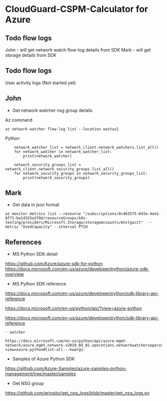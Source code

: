 # CloudGuard-CSPM-Calculator for Azure

## Todo flow logs

John - will get network watch flow-log details from SDK
Mark - will get storage details from SDK

## Todo flow logs

User activity logs (Not started yet)

## John
- Get network watcher nsg group details

Az command 
```
az network watcher flow-log list --location westus2
```

Python
```
    network_watcher_list = network_client.network_watchers.list_all()
    for network_watcher in network_watcher_list:
        print(network_watcher)

    network_security_groups_list = network_client.network_security_groups.list_all()
    for network_security_groups in network_security_groups_list:
        print(network_security_groups)
```

## Mark
- Get data in json format
```
az monitor metrics list --resource "/subscriptions/0c463575-043a-4ee1-8f71-ba14325e2f0d/resourceGroups/k8s-testing/providers/Microsoft.Storage/storageAccounts/mnstgacct"  --metric "UsedCapacity" --interval PT1H
```

## References

- MS Python SDK detail

https://github.com/Azure/azure-sdk-for-python
https://docs.microsoft.com/en-us/azure/developer/python/azure-sdk-overview

- MS Python SDK reference

https://docs.microsoft.com/en-us/azure/developer/python/sdk-library-api-reference

https://docs.microsoft.com/en-us/python/api/?view=azure-python

https://docs.microsoft.com/en-us/azure/developer/python/sdk-library-api-reference


    - watcher 
    
    https://docs.microsoft.com/en-us/python/api/azure-mgmt-network/azure.mgmt.network.v2019_04_01.operations.networkwatchersoperations?view=azure-python#list-all---kwargs-


- Samples of Azure Python SDK

https://github.com/Azure-Samples/azure-samples-python-management/tree/master/samples

- Get NSG group

https://github.com/erjosito/get_nsg_logs/blob/master/get_nsg_logs.py
